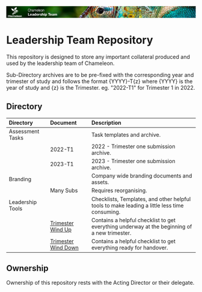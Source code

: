 <img src="branding/images/chameleon-leadership-banner-slim.png" alt="Chameleon Leadership Team" width="768"/>

# Leadership Team Repository

This repository is designed to store any important collateral produced and used by the leadership team of Chameleon.

Sub-Directory archives are to be pre-fixed with the corresponding year and trimester of study and follows the format {YYYY}-T{z} where {YYYY} is the year of study and {z} is the Trimester.
eg. "2022-T1" for Trimester 1 in 2022.

## Directory 
| Directory | Document | Description|
|:---   |:---   |:---   |
|Assessment Tasks  | | Task templates and archive.  |
|    |   2022-T1 | 2022 - Trimester one submission archive. |
|    |   2023-T1 | 2023 - Trimester one submission archive. |
|Branding|     | Company wide branding documents and assets. |
|    | Many Subs | Requires reorganising. |
|Leadership Tools | | Checklists, Templates, and other helpful tools to make leading a little less time consuming.|
|     | <a href="https://github.com/Chameleon-company/LeadershipTeam/blob/164dc0dd9d5bff6f7cda8b54e1736806a66b7d04/Leadership%20Tools/Trimester%20Wind%20Up.md" target="_blank">Trimester Wind Up</a>  | Contains a helpful checklist to get everything underway at the beginning of a new trimester. |
|     | <a href="https://github.com/Chameleon-company/LeadershipTeam/blob/164dc0dd9d5bff6f7cda8b54e1736806a66b7d04/Leadership%20Tools/Trimester%20Wind%20Down.md" target="_blank">Trimester Wind Down</a>  | Contains a helpful checklist to get everything ready for handover. |

## Ownership
Ownership of this repository rests with the Acting Director or their delegate.

